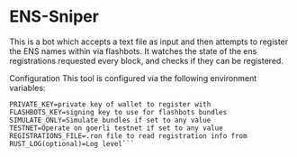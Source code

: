 # ENS-Sniper

This is a bot which accepts a text file as input and then attempts to
register the ENS names within via flashbots. It watches the state of
the ens registrations requested every block, and checks if they can
be registered.

Configuration
This tool is configured via the following environment variables:

```ETH_RPC_WS=ws://your-eth-client-websockets:port
PRIVATE_KEY=private key of wallet to register with
FLASHBOTS_KEY=signing key to use for flashbots bundles
SIMULATE_ONLY=Simulate bundles if set to any value
TESTNET=Operate on goerli testnet if set to any value
REGISTRATIONS_FILE=.ron file to read registration info from
RUST_LOG(optional)=Log level```
